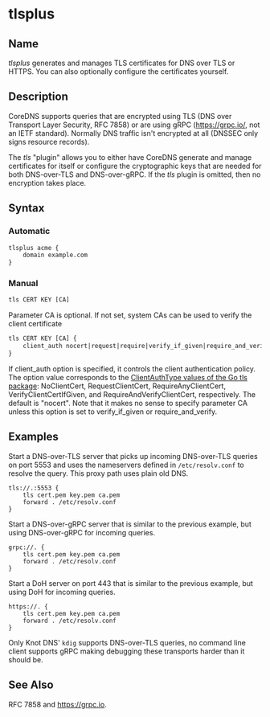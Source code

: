 # tlsplus

## Name

*tlsplus* generates and manages TLS certificates for DNS over TLS or HTTPS. You can also optionally configure the certificates yourself.

## Description

CoreDNS supports queries that are encrypted using TLS (DNS over Transport Layer Security, RFC 7858)
or are using gRPC (https://grpc.io/, not an IETF standard). Normally DNS traffic isn't encrypted at
all (DNSSEC only signs resource records).

The *tls* "plugin" allows you to either have CoreDNS generate and manage certificates for itself or configure the cryptographic keys that are needed for both
DNS-over-TLS and DNS-over-gRPC. If the *tls* plugin is omitted, then no encryption takes place.

## Syntax

### Automatic

~~~ txt
tlsplus acme {
    domain example.com
}
~~~

### Manual

~~~ txt
tls CERT KEY [CA]
~~~

Parameter CA is optional. If not set, system CAs can be used to verify the client certificate

~~~ txt
tls CERT KEY [CA] {
    client_auth nocert|request|require|verify_if_given|require_and_verify
}
~~~

If client\_auth option is specified, it controls the client authentication policy.
The option value corresponds to the [ClientAuthType values of the Go tls package](https://golang.org/pkg/crypto/tls/#ClientAuthType): NoClientCert, RequestClientCert, RequireAnyClientCert, VerifyClientCertIfGiven, and RequireAndVerifyClientCert, respectively.
The default is "nocert".  Note that it makes no sense to specify parameter CA unless this option is
set to verify\_if\_given or require\_and\_verify.

## Examples

Start a DNS-over-TLS server that picks up incoming DNS-over-TLS queries on port 5553 and uses the
nameservers defined in `/etc/resolv.conf` to resolve the query. This proxy path uses plain old DNS.

~~~
tls://.:5553 {
	tls cert.pem key.pem ca.pem
	forward . /etc/resolv.conf
}
~~~

Start a DNS-over-gRPC server that is similar to the previous example, but using DNS-over-gRPC for
incoming queries.

~~~
grpc://. {
	tls cert.pem key.pem ca.pem
	forward . /etc/resolv.conf
}
~~~

Start a DoH server on port 443 that is similar to the previous example, but using DoH for incoming queries.
~~~
https://. {
	tls cert.pem key.pem ca.pem
	forward . /etc/resolv.conf
}
~~~

Only Knot DNS' `kdig` supports DNS-over-TLS queries, no command line client supports gRPC making
debugging these transports harder than it should be.

## See Also

RFC 7858 and https://grpc.io.
